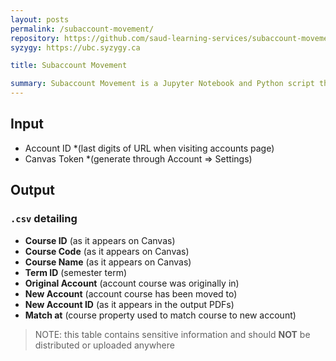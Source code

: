 ```yaml
---
layout: posts
permalink: /subaccount-movement/
repository: https://github.com/saud-learning-services/subaccount-movement-script
syzygy: https://ubc.syzygy.ca

title: Subaccount Movement

summary: Subaccount Movement is a Jupyter Notebook and Python script that moves any Sauder course into a specific Canvas sub-account. Upon providing the necessary input, the script will locate the appropriate sub-account, migrate the course to it, and produce a CSV file detailing the courses and the sub-accounts.
---
```


## Input
* Account ID *(last digits of URL when visiting accounts page)
* Canvas Token *(generate through Account => Settings)

## Output

### `.csv` detailing

- **Course ID** (as it appears on Canvas)
- **Course Code** (as it appears on Canvas)
- **Course Name** (as it appears on Canvas)
- **Term ID** (semester term)
- **Original Account** (account course was originally in)
- **New Account** (account course has been moved to)
- **New Account ID** (as it appears in the output PDFs)
- **Match at** (course property used to match course to new account)

> NOTE: this table contains sensitive information and should **NOT** be distributed or uploaded anywhere
